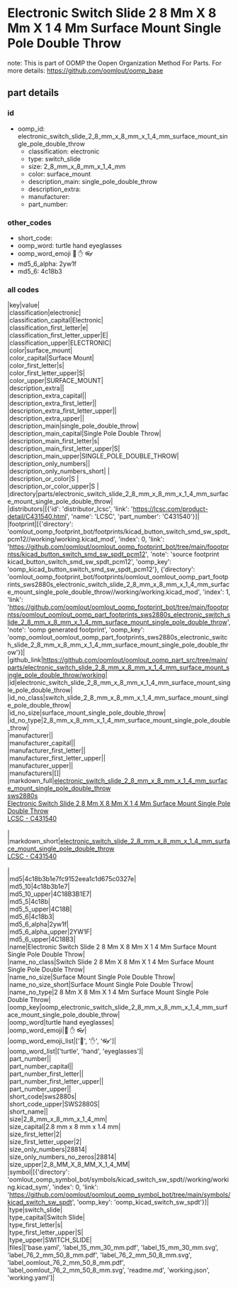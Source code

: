 # Electronic Switch Slide 2 8 Mm X 8 Mm X 1 4 Mm Surface Mount Single Pole Double Throw  

note: This is part of OOMP the Oopen Organization Method For Parts. For more details: https://github.com/oomlout/oomp_base

##  part details





### id
* oomp_id: electronic_switch_slide_2_8_mm_x_8_mm_x_1_4_mm_surface_mount_single_pole_double_throw
  * classification: electronic
  * type: switch_slide
  * size: 2_8_mm_x_8_mm_x_1_4_mm
  * color: surface_mount
  * description_main: single_pole_double_throw
  * description_extra: 
  * manufacturer: 
  * part_number: 

### other_codes
* short_code: 
* oomp_word: turtle hand eyeglasses
* oomp_word_emoji :turtle: :hand: :eyeglasses:
* md5_6_alpha: 2yw1f
* md5_6: 4c18b3

### all codes 
|key|value|  
|classification|electronic|  
|classification_capital|Electronic|  
|classification_first_letter|e|  
|classification_first_letter_upper|E|  
|classification_upper|ELECTRONIC|  
|color|surface_mount|  
|color_capital|Surface Mount|  
|color_first_letter|s|  
|color_first_letter_upper|S|  
|color_upper|SURFACE_MOUNT|  
|description_extra||  
|description_extra_capital||  
|description_extra_first_letter||  
|description_extra_first_letter_upper||  
|description_extra_upper||  
|description_main|single_pole_double_throw|  
|description_main_capital|Single Pole Double Throw|  
|description_main_first_letter|s|  
|description_main_first_letter_upper|S|  
|description_main_upper|SINGLE_POLE_DOUBLE_THROW|  
|description_only_numbers||  
|description_only_numbers_short| |  
|description_or_color|S |  
|description_or_color_upper|S |  
|directory|parts/electronic_switch_slide_2_8_mm_x_8_mm_x_1_4_mm_surface_mount_single_pole_double_throw|  
|distributors|[{'id': 'distributor_lcsc', 'link': 'https://lcsc.com/product-detail/C431540.html', 'name': 'LCSC', 'part_number': 'C431540'}]|  
|footprint|[{'directory': 'oomlout_oomp_footprint_bot/footprints/kicad_button_switch_smd_sw_spdt_pcm12//working/working.kicad_mod', 'index': 0, 'link': 'https://github.com/oomlout/oomlout_oomp_footprint_bot/tree/main/foootprntss/kicad_button_switch_smd_sw_spdt_pcm12', 'note': 'source footprint kicad_button_switch_smd_sw_spdt_pcm12', 'oomp_key': 'oomp_kicad_button_switch_smd_sw_spdt_pcm12'}, {'directory': 'oomlout_oomp_footprint_bot/footprints/oomlout_oomlout_oomp_part_footprints_sws2880s_electronic_switch_slide_2_8_mm_x_8_mm_x_1_4_mm_surface_mount_single_pole_double_throw//working/working.kicad_mod', 'index': 1, 'link': 'https://github.com/oomlout/oomlout_oomp_footprint_bot/tree/main/foootprntss/oomlout_oomlout_oomp_part_footprints_sws2880s_electronic_switch_slide_2_8_mm_x_8_mm_x_1_4_mm_surface_mount_single_pole_double_throw', 'note': 'oomp generated footprint', 'oomp_key': 'oomp_oomlout_oomlout_oomp_part_footprints_sws2880s_electronic_switch_slide_2_8_mm_x_8_mm_x_1_4_mm_surface_mount_single_pole_double_throw'}]|  
|github_link|https://github.com/oomlout/oomlout_oomp_part_src/tree/main/parts/electronic_switch_slide_2_8_mm_x_8_mm_x_1_4_mm_surface_mount_single_pole_double_throw/working|  
|id|electronic_switch_slide_2_8_mm_x_8_mm_x_1_4_mm_surface_mount_single_pole_double_throw|  
|id_no_class|switch_slide_2_8_mm_x_8_mm_x_1_4_mm_surface_mount_single_pole_double_throw|  
|id_no_size|surface_mount_single_pole_double_throw|  
|id_no_type|2_8_mm_x_8_mm_x_1_4_mm_surface_mount_single_pole_double_throw|  
|manufacturer||  
|manufacturer_capital||  
|manufacturer_first_letter||  
|manufacturer_first_letter_upper||  
|manufacturer_upper||  
|manufacturers|[]|  
|markdown_full|[electronic_switch_slide_2_8_mm_x_8_mm_x_1_4_mm_surface_mount_single_pole_double_throw](https://github.com/oomlout/oomlout_oomp_part_src/tree/main/parts/electronic_switch_slide_2_8_mm_x_8_mm_x_1_4_mm_surface_mount_single_pole_double_throw/working)<br>[sws2880s](https://github.com/oomlout/oomlout_oomp_part_src/tree/main/parts/electronic_switch_slide_2_8_mm_x_8_mm_x_1_4_mm_surface_mount_single_pole_double_throw/working)<br>[Electronic Switch Slide 2 8 Mm X 8 Mm X 1 4 Mm Surface Mount Single Pole Double Throw](https://github.com/oomlout/oomlout_oomp_part_src/tree/main/parts/electronic_switch_slide_2_8_mm_x_8_mm_x_1_4_mm_surface_mount_single_pole_double_throw/working)<br>[LCSC - C431540<br>](https://lcsc.com/product-detail/C431540.html)<br>|  
|markdown_short|[electronic_switch_slide_2_8_mm_x_8_mm_x_1_4_mm_surface_mount_single_pole_double_throw](https://github.com/oomlout/oomlout_oomp_part_src/tree/main/parts/electronic_switch_slide_2_8_mm_x_8_mm_x_1_4_mm_surface_mount_single_pole_double_throw/working)<br>[LCSC - C431540<br>](https://lcsc.com/product-detail/C431540.html)<br>|  
|md5|4c18b3b1e7fc9152eea1c1d675c0327e|  
|md5_10|4c18b3b1e7|  
|md5_10_upper|4C18B3B1E7|  
|md5_5|4c18b|  
|md5_5_upper|4C18B|  
|md5_6|4c18b3|  
|md5_6_alpha|2yw1f|  
|md5_6_alpha_upper|2YW1F|  
|md5_6_upper|4C18B3|  
|name|Electronic Switch Slide 2 8 Mm X 8 Mm X 1 4 Mm Surface Mount Single Pole Double Throw|  
|name_no_class|Switch Slide 2 8 Mm X 8 Mm X 1 4 Mm Surface Mount Single Pole Double Throw|  
|name_no_size|Surface Mount Single Pole Double Throw|  
|name_no_size_short|Surface Mount Single Pole Double Throw|  
|name_no_type|2 8 Mm X 8 Mm X 1 4 Mm Surface Mount Single Pole Double Throw|  
|oomp_key|oomp_electronic_switch_slide_2_8_mm_x_8_mm_x_1_4_mm_surface_mount_single_pole_double_throw|  
|oomp_word|turtle hand eyeglasses|  
|oomp_word_emoji|:turtle: :hand: :eyeglasses:|  
|oomp_word_emoji_list|[':turtle:', ':hand:', ':eyeglasses:']|  
|oomp_word_list|['turtle', 'hand', 'eyeglasses']|  
|part_number||  
|part_number_capital||  
|part_number_first_letter||  
|part_number_first_letter_upper||  
|part_number_upper||  
|short_code|sws2880s|  
|short_code_upper|SWS2880S|  
|short_name||  
|size|2_8_mm_x_8_mm_x_1_4_mm|  
|size_capital|2.8 mm x 8 mm x 1.4 mm|  
|size_first_letter|2|  
|size_first_letter_upper|2|  
|size_only_numbers|28814|  
|size_only_numbers_no_zeros|28814|  
|size_upper|2_8_MM_X_8_MM_X_1_4_MM|  
|symbol|[{'directory': 'oomlout_oomp_symbol_bot/symbols/kicad_switch_sw_spdt//working/working.kicad_sym', 'index': 0, 'link': 'https://github.com/oomlout/oomlout_oomp_symbol_bot/tree/main/symbols/kicad_switch_sw_spdt', 'oomp_key': 'oomp_kicad_switch_sw_spdt'}]|  
|type|switch_slide|  
|type_capital|Switch Slide|  
|type_first_letter|s|  
|type_first_letter_upper|S|  
|type_upper|SWITCH_SLIDE|  
|files|['base.yaml', 'label_15_mm_30_mm.pdf', 'label_15_mm_30_mm.svg', 'label_76_2_mm_50_8_mm.pdf', 'label_76_2_mm_50_8_mm.svg', 'label_oomlout_76_2_mm_50_8_mm.pdf', 'label_oomlout_76_2_mm_50_8_mm.svg', 'readme.md', 'working.json', 'working.yaml']|  
